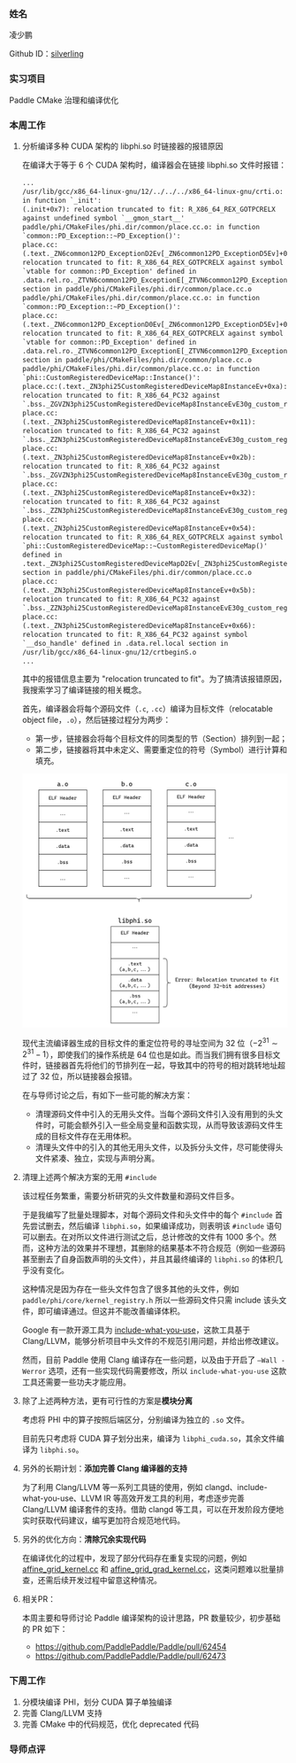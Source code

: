 ### 姓名

凌少鹏

Github ID：[silverling](https://github.com/silverling)

### 实习项目

Paddle CMake 治理和编译优化

### 本周工作

1. 分析编译多种 CUDA 架构的 libphi.so 时链接器的报错原因
   
   在编译大于等于 6 个 CUDA 架构时，编译器会在链接 libphi.so 文件时报错：
   ```
   ...
   /usr/lib/gcc/x86_64-linux-gnu/12/../../../x86_64-linux-gnu/crti.o: in function `_init':
   (.init+0x7): relocation truncated to fit: R_X86_64_REX_GOTPCRELX against undefined symbol `__gmon_start__'
   paddle/phi/CMakeFiles/phi.dir/common/place.cc.o: in function `common::PD_Exception::~PD_Exception()':
   place.cc:(.text._ZN6common12PD_ExceptionD2Ev[_ZN6common12PD_ExceptionD5Ev]+0xf): relocation truncated to fit: R_X86_64_REX_GOTPCRELX against symbol `vtable for common::PD_Exception' defined in .data.rel.ro._ZTVN6common12PD_ExceptionE[_ZTVN6common12PD_ExceptionE] section in paddle/phi/CMakeFiles/phi.dir/common/place.cc.o
   paddle/phi/CMakeFiles/phi.dir/common/place.cc.o: in function `common::PD_Exception::~PD_Exception()':
   place.cc:(.text._ZN6common12PD_ExceptionD0Ev[_ZN6common12PD_ExceptionD5Ev]+0xf): relocation truncated to fit: R_X86_64_REX_GOTPCRELX against symbol `vtable for common::PD_Exception' defined in .data.rel.ro._ZTVN6common12PD_ExceptionE[_ZTVN6common12PD_ExceptionE] section in paddle/phi/CMakeFiles/phi.dir/common/place.cc.o
   paddle/phi/CMakeFiles/phi.dir/common/place.cc.o: in function `phi::CustomRegisteredDeviceMap::Instance()':
   place.cc:(.text._ZN3phi25CustomRegisteredDeviceMap8InstanceEv+0xa): relocation truncated to fit: R_X86_64_PC32 against `.bss._ZGVZN3phi25CustomRegisteredDeviceMap8InstanceEvE30g_custom_registered_device_map'
   place.cc:(.text._ZN3phi25CustomRegisteredDeviceMap8InstanceEv+0x11): relocation truncated to fit: R_X86_64_PC32 against `.bss._ZZN3phi25CustomRegisteredDeviceMap8InstanceEvE30g_custom_registered_device_map'
   place.cc:(.text._ZN3phi25CustomRegisteredDeviceMap8InstanceEv+0x2b): relocation truncated to fit: R_X86_64_PC32 against `.bss._ZGVZN3phi25CustomRegisteredDeviceMap8InstanceEvE30g_custom_registered_device_map'
   place.cc:(.text._ZN3phi25CustomRegisteredDeviceMap8InstanceEv+0x32): relocation truncated to fit: R_X86_64_PC32 against `.bss._ZZN3phi25CustomRegisteredDeviceMap8InstanceEvE30g_custom_registered_device_map'
   place.cc:(.text._ZN3phi25CustomRegisteredDeviceMap8InstanceEv+0x54): relocation truncated to fit: R_X86_64_REX_GOTPCRELX against symbol `phi::CustomRegisteredDeviceMap::~CustomRegisteredDeviceMap()' defined in .text._ZN3phi25CustomRegisteredDeviceMapD2Ev[_ZN3phi25CustomRegisteredDeviceMapD5Ev] section in paddle/phi/CMakeFiles/phi.dir/common/place.cc.o
   place.cc:(.text._ZN3phi25CustomRegisteredDeviceMap8InstanceEv+0x5b): relocation truncated to fit: R_X86_64_PC32 against `.bss._ZZN3phi25CustomRegisteredDeviceMap8InstanceEvE30g_custom_registered_device_map'
   place.cc:(.text._ZN3phi25CustomRegisteredDeviceMap8InstanceEv+0x66): relocation truncated to fit: R_X86_64_PC32 against symbol `__dso_handle' defined in .data.rel.local section in /usr/lib/gcc/x86_64-linux-gnu/12/crtbeginS.o
   ...
   ```
   其中的报错信息主要为 "relocation truncated to fit"。为了搞清该报错原因，我搜索学习了编译链接的相关概念。
   
   首先，编译器会将每个源码文件（`.c`, `.cc`）编译为目标文件（relocatable object file，`.o`），然后链接过程分为两步：
   - 第一步，链接器会将每个目标文件的同类型的节（Section）排列到一起；
   - 第二步，链接器将其中未定义、需要重定位的符号（Symbol）进行计算和填充。

   ![Link Process](./assets/link_process.svg)
   
   现代主流编译器生成的目标文件的重定位符号的寻址空间为 32 位（$-2^{31} \sim 2^{31} - 1$），即使我们的操作系统是 64 位也是如此。而当我们拥有很多目标文件时，链接器首先将他们的节排列在一起，导致其中的符号的相对跳转地址超过了 32 位，所以链接器会报错。
  
   在与导师讨论之后，有如下一些可能的解决方案：
   - 清理源码文件中引入的无用头文件。当每个源码文件引入没有用到的头文件时，可能会额外引入一些全局变量和函数实现，从而导致该源码文件生成的目标文件存在无用体积。
   - 清理头文件中的引入的其他无用头文件，以及拆分头文件，尽可能使得头文件紧凑、独立，实现与声明分离。

2. 清理上述两个解决方案的无用 `#include`
   
   该过程任务繁重，需要分析研究的头文件数量和源码文件巨多。
   
   于是我编写了批量处理脚本，对每个源码文件和头文件中的每个 `#include` 首先尝试删去，然后编译 `libphi.so`，如果编译成功，则表明该 `#include` 语句可以删去。在对所以文件进行测试之后，总计修改的文件有 1000 多个。然而，这种方法的效果并不理想，其删除的结果基本不符合规范（例如一些源码甚至删去了自身函数声明的头文件），并且其最终编译的 `libphi.so` 的体积几乎没有变化。

   这种情况是因为存在一些头文件包含了很多其他的头文件，例如 `paddle/phi/core/kernel_registry.h` 所以一些源码文件只需 include 该头文件，即可编译通过。但这并不能改善编译体积。

   Google 有一款开源工具为 [include-what-you-use](https://github.com/include-what-you-use/include-what-you-use)，这款工具基于 Clang/LLVM，能够分析项目中头文件的不规范引用问题，并给出修改建议。

   然而，目前 Paddle 使用 Clang 编译存在一些问题，以及由于开启了 `—Wall -Werror` 选项，还有一些实现代码需要修改，所以 `include-what-you-use` 这款工具还需要一些功夫才能应用。

3. 除了上述两种方法，更有可行性的方案是**模块分离**

   考虑将 PHI 中的算子按照后端区分，分别编译为独立的 `.so` 文件。

   目前先只考虑将 CUDA 算子划分出来，编译为 `libphi_cuda.so`，其余文件编译为 `libphi.so`。

4. 另外的长期计划：**添加完善 Clang 编译器的支持**

   为了利用 Clang/LLVM 等一系列工具链的使用，例如 clangd、include-what-you-use、LLVM IR 等高效开发工具的利用，考虑逐步完善 Clang/LLVM 编译套件的支持。借助 clangd 等工具，可以在开发阶段方便地实时获取代码建议，编写更加符合规范地代码。
    
5. 另外的优化方向：**清除冗余实现代码**

   在编译优化的过程中，发现了部分代码存在重复实现的问题，例如 [affine_grid_kernel.cc](https://github.com/PaddlePaddle/Paddle/blob/1208cd3345113b21821accef9d31acd636b0f74a/paddle/phi/kernels/cpu/affine_grid_kernel.cc#L24C1-L43C3) 和 [affine_grid_grad_kernel.cc](https://github.com/PaddlePaddle/Paddle/blob/1208cd3345113b21821accef9d31acd636b0f74a/paddle/phi/kernels/cpu/affine_grid_grad_kernel.cc#L24C1-L43C3)，这类问题难以批量排查，还需后续开发过程中留意这种情况。

6. 相关PR：

   本周主要和导师讨论 Paddle 编译架构的设计思路，PR 数量较少，初步基础的 PR 如下：
   - https://github.com/PaddlePaddle/Paddle/pull/62454
   - https://github.com/PaddlePaddle/Paddle/pull/62473

### 下周工作

1. 分模块编译 PHI，划分 CUDA 算子单独编译
2. 完善 Clang/LLVM 支持
3. 完善 CMake 中的代码规范，优化 deprecated 代码

### 导师点评
